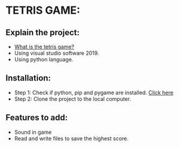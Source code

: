 # TETRIS GAME:

## Explain the project:

- [What is the tetris game?](https://en.wikipedia.org/wiki/Tetris)
- Using visual studio software 2019.
- Using python language.

## Installation:

- Step 1: Check if python, pip and pygame are installed. [Click here](https://www.geeksforgeeks.org/how-to-install-pygame-in-windows/)
- Step 2: Clone the project to the local computer.

## Features to add:

- Sound in game
- Read and write files to save the highest score.
